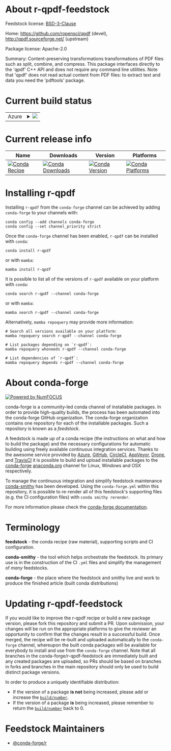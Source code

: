 About r-qpdf-feedstock
======================

Feedstock license: [BSD-3-Clause](https://github.com/conda-forge/r-qpdf-feedstock/blob/main/LICENSE.txt)

Home: https://github.com/ropensci/qpdf (devel), http://qpdf.sourceforge.net/ (upstream)

Package license: Apache-2.0

Summary: Content-preserving transformations transformations of PDF files such  as split, combine, and compress. This package interfaces directly to the 'qpdf'  C++ API and does not require any command line utilities. Note that 'qpdf' does not read actual content from PDF files: to extract text and data you need the 'pdftools' package.

Current build status
====================


<table>
    
  <tr>
    <td>Azure</td>
    <td>
      <details>
        <summary>
          <a href="https://dev.azure.com/conda-forge/feedstock-builds/_build/latest?definitionId=6357&branchName=main">
            <img src="https://dev.azure.com/conda-forge/feedstock-builds/_apis/build/status/r-qpdf-feedstock?branchName=main">
          </a>
        </summary>
        <table>
          <thead><tr><th>Variant</th><th>Status</th></tr></thead>
          <tbody><tr>
              <td>linux_64_r_base4.3</td>
              <td>
                <a href="https://dev.azure.com/conda-forge/feedstock-builds/_build/latest?definitionId=6357&branchName=main">
                  <img src="https://dev.azure.com/conda-forge/feedstock-builds/_apis/build/status/r-qpdf-feedstock?branchName=main&jobName=linux&configuration=linux%20linux_64_r_base4.3" alt="variant">
                </a>
              </td>
            </tr><tr>
              <td>linux_64_r_base4.4</td>
              <td>
                <a href="https://dev.azure.com/conda-forge/feedstock-builds/_build/latest?definitionId=6357&branchName=main">
                  <img src="https://dev.azure.com/conda-forge/feedstock-builds/_apis/build/status/r-qpdf-feedstock?branchName=main&jobName=linux&configuration=linux%20linux_64_r_base4.4" alt="variant">
                </a>
              </td>
            </tr><tr>
              <td>osx_64_r_base4.3</td>
              <td>
                <a href="https://dev.azure.com/conda-forge/feedstock-builds/_build/latest?definitionId=6357&branchName=main">
                  <img src="https://dev.azure.com/conda-forge/feedstock-builds/_apis/build/status/r-qpdf-feedstock?branchName=main&jobName=osx&configuration=osx%20osx_64_r_base4.3" alt="variant">
                </a>
              </td>
            </tr><tr>
              <td>osx_64_r_base4.4</td>
              <td>
                <a href="https://dev.azure.com/conda-forge/feedstock-builds/_build/latest?definitionId=6357&branchName=main">
                  <img src="https://dev.azure.com/conda-forge/feedstock-builds/_apis/build/status/r-qpdf-feedstock?branchName=main&jobName=osx&configuration=osx%20osx_64_r_base4.4" alt="variant">
                </a>
              </td>
            </tr><tr>
              <td>osx_arm64_r_base4.3</td>
              <td>
                <a href="https://dev.azure.com/conda-forge/feedstock-builds/_build/latest?definitionId=6357&branchName=main">
                  <img src="https://dev.azure.com/conda-forge/feedstock-builds/_apis/build/status/r-qpdf-feedstock?branchName=main&jobName=osx&configuration=osx%20osx_arm64_r_base4.3" alt="variant">
                </a>
              </td>
            </tr><tr>
              <td>osx_arm64_r_base4.4</td>
              <td>
                <a href="https://dev.azure.com/conda-forge/feedstock-builds/_build/latest?definitionId=6357&branchName=main">
                  <img src="https://dev.azure.com/conda-forge/feedstock-builds/_apis/build/status/r-qpdf-feedstock?branchName=main&jobName=osx&configuration=osx%20osx_arm64_r_base4.4" alt="variant">
                </a>
              </td>
            </tr><tr>
              <td>win_64_r_base4.3</td>
              <td>
                <a href="https://dev.azure.com/conda-forge/feedstock-builds/_build/latest?definitionId=6357&branchName=main">
                  <img src="https://dev.azure.com/conda-forge/feedstock-builds/_apis/build/status/r-qpdf-feedstock?branchName=main&jobName=win&configuration=win%20win_64_r_base4.3" alt="variant">
                </a>
              </td>
            </tr><tr>
              <td>win_64_r_base4.4</td>
              <td>
                <a href="https://dev.azure.com/conda-forge/feedstock-builds/_build/latest?definitionId=6357&branchName=main">
                  <img src="https://dev.azure.com/conda-forge/feedstock-builds/_apis/build/status/r-qpdf-feedstock?branchName=main&jobName=win&configuration=win%20win_64_r_base4.4" alt="variant">
                </a>
              </td>
            </tr>
          </tbody>
        </table>
      </details>
    </td>
  </tr>
</table>

Current release info
====================

| Name | Downloads | Version | Platforms |
| --- | --- | --- | --- |
| [![Conda Recipe](https://img.shields.io/badge/recipe-r--qpdf-green.svg)](https://anaconda.org/conda-forge/r-qpdf) | [![Conda Downloads](https://img.shields.io/conda/dn/conda-forge/r-qpdf.svg)](https://anaconda.org/conda-forge/r-qpdf) | [![Conda Version](https://img.shields.io/conda/vn/conda-forge/r-qpdf.svg)](https://anaconda.org/conda-forge/r-qpdf) | [![Conda Platforms](https://img.shields.io/conda/pn/conda-forge/r-qpdf.svg)](https://anaconda.org/conda-forge/r-qpdf) |

Installing r-qpdf
=================

Installing `r-qpdf` from the `conda-forge` channel can be achieved by adding `conda-forge` to your channels with:

```
conda config --add channels conda-forge
conda config --set channel_priority strict
```

Once the `conda-forge` channel has been enabled, `r-qpdf` can be installed with `conda`:

```
conda install r-qpdf
```

or with `mamba`:

```
mamba install r-qpdf
```

It is possible to list all of the versions of `r-qpdf` available on your platform with `conda`:

```
conda search r-qpdf --channel conda-forge
```

or with `mamba`:

```
mamba search r-qpdf --channel conda-forge
```

Alternatively, `mamba repoquery` may provide more information:

```
# Search all versions available on your platform:
mamba repoquery search r-qpdf --channel conda-forge

# List packages depending on `r-qpdf`:
mamba repoquery whoneeds r-qpdf --channel conda-forge

# List dependencies of `r-qpdf`:
mamba repoquery depends r-qpdf --channel conda-forge
```


About conda-forge
=================

[![Powered by
NumFOCUS](https://img.shields.io/badge/powered%20by-NumFOCUS-orange.svg?style=flat&colorA=E1523D&colorB=007D8A)](https://numfocus.org)

conda-forge is a community-led conda channel of installable packages.
In order to provide high-quality builds, the process has been automated into the
conda-forge GitHub organization. The conda-forge organization contains one repository
for each of the installable packages. Such a repository is known as a *feedstock*.

A feedstock is made up of a conda recipe (the instructions on what and how to build
the package) and the necessary configurations for automatic building using freely
available continuous integration services. Thanks to the awesome service provided by
[Azure](https://azure.microsoft.com/en-us/services/devops/), [GitHub](https://github.com/),
[CircleCI](https://circleci.com/), [AppVeyor](https://www.appveyor.com/),
[Drone](https://cloud.drone.io/welcome), and [TravisCI](https://travis-ci.com/)
it is possible to build and upload installable packages to the
[conda-forge](https://anaconda.org/conda-forge) [anaconda.org](https://anaconda.org/)
channel for Linux, Windows and OSX respectively.

To manage the continuous integration and simplify feedstock maintenance
[conda-smithy](https://github.com/conda-forge/conda-smithy) has been developed.
Using the ``conda-forge.yml`` within this repository, it is possible to re-render all of
this feedstock's supporting files (e.g. the CI configuration files) with ``conda smithy rerender``.

For more information please check the [conda-forge documentation](https://conda-forge.org/docs/).

Terminology
===========

**feedstock** - the conda recipe (raw material), supporting scripts and CI configuration.

**conda-smithy** - the tool which helps orchestrate the feedstock.
                   Its primary use is in the construction of the CI ``.yml`` files
                   and simplify the management of *many* feedstocks.

**conda-forge** - the place where the feedstock and smithy live and work to
                  produce the finished article (built conda distributions)


Updating r-qpdf-feedstock
=========================

If you would like to improve the r-qpdf recipe or build a new
package version, please fork this repository and submit a PR. Upon submission,
your changes will be run on the appropriate platforms to give the reviewer an
opportunity to confirm that the changes result in a successful build. Once
merged, the recipe will be re-built and uploaded automatically to the
`conda-forge` channel, whereupon the built conda packages will be available for
everybody to install and use from the `conda-forge` channel.
Note that all branches in the conda-forge/r-qpdf-feedstock are
immediately built and any created packages are uploaded, so PRs should be based
on branches in forks and branches in the main repository should only be used to
build distinct package versions.

In order to produce a uniquely identifiable distribution:
 * If the version of a package **is not** being increased, please add or increase
   the [``build/number``](https://docs.conda.io/projects/conda-build/en/latest/resources/define-metadata.html#build-number-and-string).
 * If the version of a package **is** being increased, please remember to return
   the [``build/number``](https://docs.conda.io/projects/conda-build/en/latest/resources/define-metadata.html#build-number-and-string)
   back to 0.

Feedstock Maintainers
=====================

* [@conda-forge/r](https://github.com/orgs/conda-forge/teams/r/)

